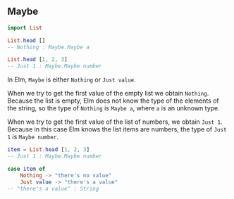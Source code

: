 ## Maybe

```elm
import List

List.head []
-- Nothing : Maybe.Maybe a

List.head [1, 2, 3]
-- Just 1 : Maybe.Maybe number
```

In Elm, `Maybe` is either `Nothing` or `Just value`.

When we try to get the first value of the empty list we obtain `Nothing`. Because the list is empty, Elm does not know the type of the elements of the string, so the type of `Nothing` is `Maybe a`, where `a` is an unknown type.

When we try to get the first value of the list of numbers, we obtain `Just 1`. Because in this case Elm knows the list items are numbers, the type of `Just 1` is `Maybe number`.


```elm
item = List.head [1, 2, 3]
-- Just 1 : Maybe.Maybe number

case item of
    Nothing -> "there's no value"
    Just value -> "there's a value"
-- "there's a value" : String
```
